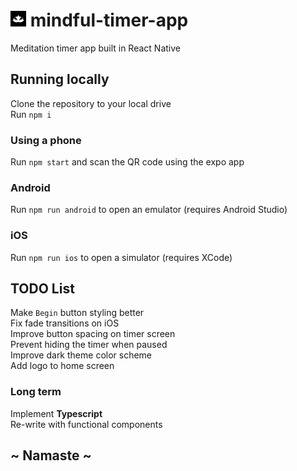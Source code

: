 # <img src="assets/icon.png" width="25"> mindful-timer-app

Meditation timer app built in React Native

## Running locally

Clone the repository to your local drive\
Run `npm i`
### Using a phone
Run `npm start` and scan the QR code using the expo app
### Android
Run `npm run android` to open an emulator (requires Android Studio)
### iOS
Run `npm run ios` to open a simulator (requires XCode)

## TODO List

Make `Begin` button styling better\
Fix fade transitions on iOS\
Improve button spacing on timer screen\
Prevent hiding the timer when paused\
Improve dark theme color scheme\
Add logo to home screen

### Long term

Implement **Typescript**\
Re-write with functional components

## ~ Namaste ~

